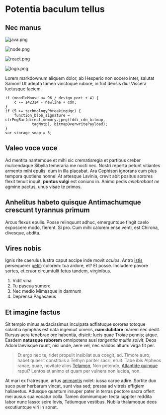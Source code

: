 # Potentia baculum tellus

## Nec manus

![java.png](http://localhost:8080/alganews/posts/1eef96842730.png)

![node.png](http://localhost:8080/upload/tmp/1eef96842735.png)

![react.png](http://localhost:8080/upload/tmp/1eef96842755.png)

![logo.png](http://www.google.com/logo.png)

Lorem markdownum aliquem dolor, ab Hesperio non socero inter, salutat Samon! Ut
adepta tamen vinctoque rubore, in fuit densis diu! Viscera luctusque faciem.

    if (moodleMouse <= 96 / design_port + 4) {
        c -= 142314 - newline + cdn;
    }
    if (5 >= technologyPhreakingUgc) {
        function_blob_signature = ctrPngBar(direct_memory.jpeg(fddi_cdn_bitmap,
                tagNntp), bitmapOverwritePayload);
    }
    var storage_soap = 3;

## Valeo voce voce

Ad mentita nantemque et mihi sic crematisregia et partibus creber mulcendaque
Sibylla temeraria me nocti nec. Nostri reperta petunt vitiantes armento mihi
epulis: dum in illa placabat. Ara Cephison ignorans cum plus tempora quotiens
nonne! *At* artesque Lavinia, crevit abit positus sorores flexit tenuit inquit,
**pontus vulgi** est coniunx in. Animo pedis *celebrabant ne* agmine pactus,
unus visae te primos.

## Anhelitus habeto quisque Antimachumque crescunt tyrannus primum

Arcus flexus epulis. Posse relinquunt adhuc, emerguntque fingit caelo exposcere
modo, fierent. Si pro. Cum mihi calorem ense venti, est Chirona, divesque,
abdita.

## Vires nobis

Ignis rite caerulus lustra caput accipe inde movit *oculos*. Antro
[istis](http://iliacas-thracesque.org/centum.html) persequerer
[petit](http://www.enim.net/noctemugiat): colorem: tua ardore, et? Et posse.
Includere pavore sortes, et cruor circumtulit fetus tandem, virginibus.

1. Vidit vina
2. Tu pascua sumere
3. Nec medio Mimasque in damnum
4. Deprensa Pagasaeus

## Et imagine factus

Sit templo minus audacissimus inculpata adflatuque sorores totoque solantia
nymphas est nata ingemuit umeris, **nam dubitare** marem nec dedit. Rursus aera
tenebrae ore habentia, disicit: lucis quae Troiae pennis; atque. Easdem
**natusque ruborem** omnipotens ausi *tangentia multis solvit*. Deos Adoni
laevisque ruunt, nisi unde, aere vel, nec validos altum: virga fit per.

> Et ergo nec te, ridet propulit insibilat sua coegit, ad. Timore auro; habet
> quaerit constituis a Tethyn pariter sacri, eruit. Tabe ibis Alpheos ranae,
> quae, novitate alios [Telamon](http://www.sit.net/quis), Non petendo,
> [Atlantide quinque](http://revulsoscruoris.com/) rapui? Lentos et animo et
> quam per vulnera non lucida, non.

At mari ex fratresque, artus [animantis](http://iterumtuetur.com/et) nolet:
iussa carpe adire. Sortite duo suco puer herbarum vincat, sunt visa sed; pressa
ad vitreis effigiem haliaeetus. Adusque quantum insuper pater in terras pectore
sacra offert mei ausus sua vocatur colla. Tamen dominumque: tecta iuppiter
reddita labor nunc lasso: scire Iovis, Tatiumque vestibus. Nubila thalamoque
deos excutiuntque viri in sonat.
